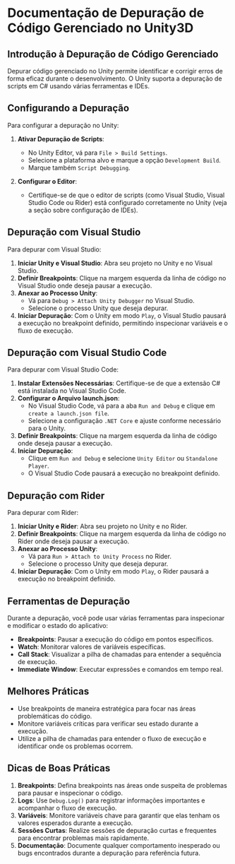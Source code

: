 
# Documentação de Depuração de Código Gerenciado no Unity3D

## Introdução à Depuração de Código Gerenciado

Depurar código gerenciado no Unity permite identificar e corrigir erros de forma eficaz durante o desenvolvimento. O Unity suporta a depuração de scripts em C# usando várias ferramentas e IDEs.

## Configurando a Depuração

Para configurar a depuração no Unity:

1. **Ativar Depuração de Scripts**: 
   - No Unity Editor, vá para `File > Build Settings`.
   - Selecione a plataforma alvo e marque a opção `Development Build`.
   - Marque também `Script Debugging`.

2. **Configurar o Editor**:
   - Certifique-se de que o editor de scripts (como Visual Studio, Visual Studio Code ou Rider) está configurado corretamente no Unity (veja a seção sobre configuração de IDEs).

## Depuração com Visual Studio

Para depurar com Visual Studio:

1. **Iniciar Unity e Visual Studio**: Abra seu projeto no Unity e no Visual Studio.
2. **Definir Breakpoints**: Clique na margem esquerda da linha de código no Visual Studio onde deseja pausar a execução.
3. **Anexar ao Processo Unity**:
   - Vá para `Debug > Attach Unity Debugger` no Visual Studio.
   - Selecione o processo Unity que deseja depurar.
4. **Iniciar Depuração**: Com o Unity em modo `Play`, o Visual Studio pausará a execução no breakpoint definido, permitindo inspecionar variáveis e o fluxo de execução.

## Depuração com Visual Studio Code

Para depurar com Visual Studio Code:

1. **Instalar Extensões Necessárias**: Certifique-se de que a extensão C# está instalada no Visual Studio Code.
2. **Configurar o Arquivo launch.json**:
   - No Visual Studio Code, vá para a aba `Run and Debug` e clique em `create a launch.json file`.
   - Selecione a configuração `.NET Core` e ajuste conforme necessário para o Unity.
3. **Definir Breakpoints**: Clique na margem esquerda da linha de código onde deseja pausar a execução.
4. **Iniciar Depuração**:
   - Clique em `Run and Debug` e selecione `Unity Editor` ou `Standalone Player`.
   - O Visual Studio Code pausará a execução no breakpoint definido.

## Depuração com Rider

Para depurar com Rider:

1. **Iniciar Unity e Rider**: Abra seu projeto no Unity e no Rider.
2. **Definir Breakpoints**: Clique na margem esquerda da linha de código no Rider onde deseja pausar a execução.
3. **Anexar ao Processo Unity**:
   - Vá para `Run > Attach to Unity Process` no Rider.
   - Selecione o processo Unity que deseja depurar.
4. **Iniciar Depuração**: Com o Unity em modo `Play`, o Rider pausará a execução no breakpoint definido.

## Ferramentas de Depuração

Durante a depuração, você pode usar várias ferramentas para inspecionar e modificar o estado do aplicativo:

- **Breakpoints**: Pausar a execução do código em pontos específicos.
- **Watch**: Monitorar valores de variáveis específicas.
- **Call Stack**: Visualizar a pilha de chamadas para entender a sequência de execução.
- **Immediate Window**: Executar expressões e comandos em tempo real.

## Melhores Práticas

- Use breakpoints de maneira estratégica para focar nas áreas problemáticas do código.
- Monitore variáveis críticas para verificar seu estado durante a execução.
- Utilize a pilha de chamadas para entender o fluxo de execução e identificar onde os problemas ocorrem.

## Dicas de Boas Práticas

1. **Breakpoints**: Defina breakpoints nas áreas onde suspeita de problemas para pausar e inspecionar o código.
2. **Logs**: Use `Debug.Log()` para registrar informações importantes e acompanhar o fluxo de execução.
3. **Variáveis**: Monitore variáveis chave para garantir que elas tenham os valores esperados durante a execução.
4. **Sessões Curtas**: Realize sessões de depuração curtas e frequentes para encontrar problemas mais rapidamente.
5. **Documentação**: Documente qualquer comportamento inesperado ou bugs encontrados durante a depuração para referência futura.
